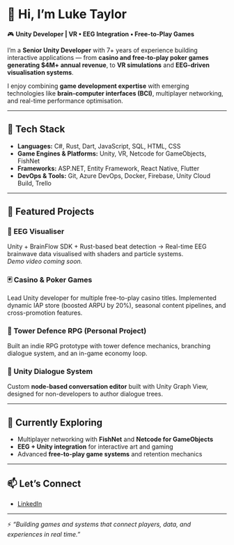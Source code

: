 # 👋 Hi, I’m Luke Taylor  

🎮 **Unity Developer | VR • EEG Integration • Free-to-Play Games**  

I’m a **Senior Unity Developer** with 7+ years of experience building interactive applications — from **casino and free-to-play poker games generating $4M+ annual revenue**, to **VR simulations** and **EEG-driven visualisation systems**.  

I enjoy combining **game development expertise** with emerging technologies like **brain-computer interfaces (BCI)**, multiplayer networking, and real-time performance optimisation.  

---

## 🔧 Tech Stack  
- **Languages:** C#, Rust, Dart, JavaScript, SQL, HTML, CSS  
- **Game Engines & Platforms:** Unity, VR, Netcode for GameObjects, FishNet  
- **Frameworks:** ASP.NET, Entity Framework, React Native, Flutter
- **DevOps & Tools:** Git, Azure DevOps, Docker, Firebase, Unity Cloud Build, Trello  

---

## 🚀 Featured Projects  

### 🎨 EEG Visualiser  
Unity + BrainFlow SDK + Rust-based beat detection → Real-time EEG brainwave data visualised with shaders and particle systems.  
*Demo video coming soon.*  

### 🃏 Casino & Poker Games  
Lead Unity developer for multiple free-to-play casino titles. Implemented dynamic IAP store (boosted ARPU by 20%), seasonal content pipelines, and cross-promotion features.  

### 🏰 Tower Defence RPG (Personal Project)  
Built an indie RPG prototype with tower defence mechanics, branching dialogue system, and an in-game economy loop.  

### 🧩 Unity Dialogue System  
Custom **node-based conversation editor** built with Unity Graph View, designed for non-developers to author dialogue trees.  

---

## 🌱 Currently Exploring  
- Multiplayer networking with **FishNet** and **Netcode for GameObjects**  
- **EEG + Unity integration** for interactive art and gaming  
- Advanced **free-to-play game systems** and retention mechanics  

---

## 📫 Let’s Connect  
- [LinkedIn](https://www.linkedin.com/in/%F0%9F%A6%8Eluke-taylor-ab5080166/)  
---

⚡ *“Building games and systems that connect players, data, and experiences in real time.”*  
